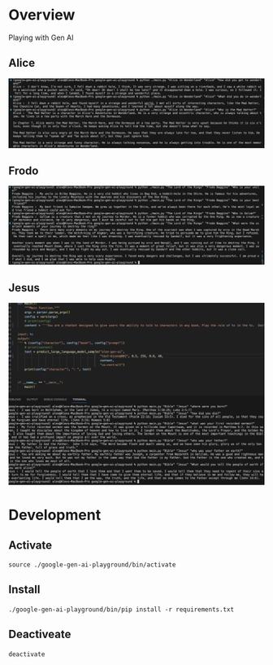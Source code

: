 # Overview

Playing with Gen AI

## Alice

![Talking with AI Alice](https://github.com/alexdennis/google-gen-ai-playground/blob/main/images/alice.png?raw=true)

## Frodo

![Talking with AI Frodo](https://github.com/alexdennis/google-gen-ai-playground/blob/main/images/frodo.png?raw=true)

## Jesus

![Talking with AI Jesus](https://github.com/alexdennis/google-gen-ai-playground/blob/main/images/jesus.png?raw=true)

# Development

## Activate

```
source ./google-gen-ai-playground/bin/activate
```

## Install

```
./google-gen-ai-playground/bin/pip install -r requirements.txt
```

## Deactiveate

```
deactivate
```
